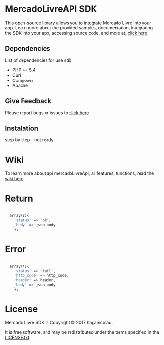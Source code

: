 # MercadoLivreAPI SDK
This open-source library allows you to integrate Mercado Livre into your app. Learn more about the provided samples, documentation, integrating the SDK into your app, accessing source code, and more at, [click here](http://developers.mercadolibre.com/pt-br/guia-para-veiculos/)

## Dependencies
List of dependencies for use sdk

  - PHP >= 5.4
  - Curl
  - Composer 
  - Apache

## Give Feedback
Please report bugs or issues to [click here](https://github.com/Veloccer/mercadolivreAPI/issues)

## Instalation
step by step - not ready

# Wiki
To learn more about api mercadoLivreApi, all features, functions, read the [wiki here](https://github.com/Veloccer/mercadolivreAPI/wiki).

# Return
```sh

  array(2){
    'status' => 'ok',
    'body' => json_body
    };
```

# Error
```sh

  array(4){
    'status' => 'fail',
    'http_code' => http_code,
    'header' => header,
    'body' => json_body
    };
```

# License
Mercado Livre SDK is Copyright © 2017 haganicolau.

It is free software, and may be redistributed under the terms specified in the [LICENSE.txt](https://github.com/Veloccer/mercadolivreAPI/blob/master/LICENSE.txt)